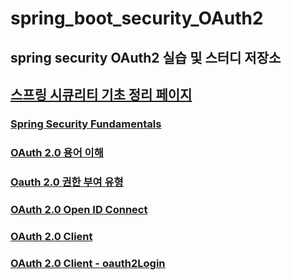 # spring_boot_security_OAuth2

## spring security OAuth2 실습 및 스터디 저장소

## [스프링 시큐리티 기초 정리 페이지](https://github.com/saechimdaeki/spring_boot_security)

### [Spring Security Fundamentals](./Spring%20Security%20Fundamentals/README.md)

### [OAuth 2.0 용어 이해](./OAuth%202.0%20용어%20이해/README.md)

### [Oauth 2.0 권한 부여 유형](./Oauth%202.0%20권한부여%20유형/README.md)

### [OAuth 2.0 Open ID Connect](./OAuth%202.0%20Open%20ID%20Connect/README.md)

### [OAuth 2.0 Client](./OAuth%202.0%20Client/README.md)

### [OAuth 2.0 Client - oauth2Login](./OAuth%202.0%20Client%20-%20oauth2Login/README.md)